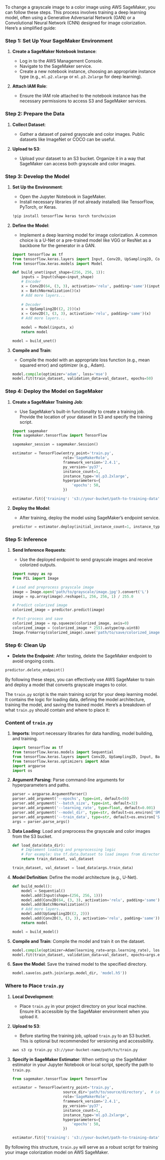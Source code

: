 To change a grayscale image to a color image using AWS SageMaker, you can follow these steps. This process involves training a deep learning model, often using a Generative Adversarial Network (GAN) or a Convolutional Neural Network (CNN) designed for image colorization. Here’s a simplified guide:

### Step 1: Set Up Your SageMaker Environment
1. **Create a SageMaker Notebook Instance**:
   - Log in to the AWS Management Console.
   - Navigate to the SageMaker service.
   - Create a new notebook instance, choosing an appropriate instance type (e.g., `ml.p2.xlarge` or `ml.p3.2xlarge` for deep learning).

2. **Attach IAM Role**:
   - Ensure the IAM role attached to the notebook instance has the necessary permissions to access S3 and SageMaker services.

### Step 2: Prepare the Data
1. **Collect Dataset**:
   - Gather a dataset of paired grayscale and color images. Public datasets like ImageNet or COCO can be useful.

2. **Upload to S3**:
   - Upload your dataset to an S3 bucket. Organize it in a way that SageMaker can access both grayscale and color images.

### Step 3: Develop the Model
1. **Set Up the Environment**:
   - Open the Jupyter Notebook in SageMaker.
   - Install necessary libraries (if not already installed) like TensorFlow, PyTorch, or Keras.

   ```bash
   !pip install tensorflow keras torch torchvision
   ```

2. **Define the Model**:
   - Implement a deep learning model for image colorization. A common choice is a U-Net or a pre-trained model like VGG or ResNet as a backbone for the generator in a GAN.

   ```python
   import tensorflow as tf
   from tensorflow.keras.layers import Input, Conv2D, UpSampling2D, Concatenate, BatchNormalization, ReLU
   from tensorflow.keras.models import Model

   def build_unet(input_shape=(256, 256, 1)):
       inputs = Input(shape=input_shape)
       # Encoder
       x = Conv2D(64, (3, 3), activation='relu', padding='same')(inputs)
       x = BatchNormalization()(x)
       # Add more layers...
       
       # Decoder
       x = UpSampling2D((2, 2))(x)
       x = Conv2D(3, (3, 3), activation='relu', padding='same')(x)
       # Add more layers...
       
       model = Model(inputs, x)
       return model

   model = build_unet()
   ```

3. **Compile and Train**:
   - Compile the model with an appropriate loss function (e.g., mean squared error) and optimizer (e.g., Adam).

   ```python
   model.compile(optimizer='adam', loss='mse')
   model.fit(train_dataset, validation_data=val_dataset, epochs=50)
   ```

### Step 4: Deploy the Model on SageMaker
1. **Create a SageMaker Training Job**:
   - Use SageMaker’s built-in functionality to create a training job. Provide the location of your dataset in S3 and specify the training script.

   ```python
   import sagemaker
   from sagemaker.tensorflow import TensorFlow

   sagemaker_session = sagemaker.Session()

   estimator = TensorFlow(entry_point='train.py',
                          role='SageMakerRole',
                          framework_version='2.4.1',
                          py_version='py37',
                          instance_count=1,
                          instance_type='ml.p3.2xlarge',
                          hyperparameters={
                              'epochs': 50,
                          })

   estimator.fit({'training': 's3://your-bucket/path-to-training-data'})
   ```

2. **Deploy the Model**:
   - After training, deploy the model using SageMaker’s endpoint service.

   ```python
   predictor = estimator.deploy(initial_instance_count=1, instance_type='ml.m5.large')
   ```

### Step 5: Inference
1. **Send Inference Requests**:
   - Use the deployed endpoint to send grayscale images and receive colorized outputs.

   ```python
   import numpy as np
   from PIL import Image

   # Load and preprocess grayscale image
   image = Image.open('path/to/grayscale/image.jpg').convert('L')
   image = np.array(image).reshape(1, 256, 256, 1) / 255.0

   # Predict colorized image
   colorized_image = predictor.predict(image)

   # Post-process and save
   colorized_image = np.squeeze(colorized_image, axis=0)
   colorized_image = (colorized_image * 255).astype(np.uint8)
   Image.fromarray(colorized_image).save('path/to/save/colorized_image.jpg')
   ```

### Step 6: Clean Up
- **Delete the Endpoint**: After testing, delete the SageMaker endpoint to avoid ongoing costs.

```python
predictor.delete_endpoint()
```

By following these steps, you can effectively use AWS SageMaker to train and deploy a model that converts grayscale images to color.

The `train.py` script is the main training script for your deep learning model. It contains the logic for loading data, defining the model architecture, training the model, and saving the trained model. Here’s a breakdown of what `train.py` should contain and where to place it:

### Content of `train.py`

1. **Imports**:
   Import necessary libraries for data handling, model building, and training.

   ```python
   import tensorflow as tf
   from tensorflow.keras.models import Sequential
   from tensorflow.keras.layers import Conv2D, UpSampling2D, Input, BatchNormalization
   from tensorflow.keras.optimizers import Adam
   import argparse
   import os
   ```

2. **Argument Parsing**:
   Parse command-line arguments for hyperparameters and paths.

   ```python
   parser = argparse.ArgumentParser()
   parser.add_argument('--epochs', type=int, default=50)
   parser.add_argument('--batch_size', type=int, default=32)
   parser.add_argument('--learning_rate', type=float, default=0.001)
   parser.add_argument('--model_dir', type=str, default=os.environ['SM_MODEL_DIR'])
   parser.add_argument('--train_data', type=str, default=os.environ['SM_CHANNEL_TRAINING'])
   args = parser.parse_args()
   ```

3. **Data Loading**:
   Load and preprocess the grayscale and color images from the S3 bucket.

   ```python
   def load_data(data_dir):
       # Implement loading and preprocessing logic
       # For example: Use tf.data.Dataset to load images from directories
       return train_dataset, val_dataset

   train_dataset, val_dataset = load_data(args.train_data)
   ```

4. **Model Definition**:
   Define the model architecture (e.g., U-Net).

   ```python
   def build_model():
       model = Sequential()
       model.add(Input(shape=(256, 256, 1)))
       model.add(Conv2D(64, (3, 3), activation='relu', padding='same'))
       model.add(BatchNormalization())
       # Add more layers...
       model.add(UpSampling2D((2, 2)))
       model.add(Conv2D(3, (3, 3), activation='relu', padding='same'))
       return model

   model = build_model()
   ```

5. **Compile and Train**:
   Compile the model and train it on the dataset.

   ```python
   model.compile(optimizer=Adam(learning_rate=args.learning_rate), loss='mse')
   model.fit(train_dataset, validation_data=val_dataset, epochs=args.epochs, batch_size=args.batch_size)
   ```

6. **Save the Model**:
   Save the trained model to the specified directory.

   ```python
   model.save(os.path.join(args.model_dir, 'model.h5'))
   ```

### Where to Place `train.py`

1. **Local Development**:
   - Place `train.py` in your project directory on your local machine. Ensure it’s accessible by the SageMaker environment when you upload it.

2. **Upload to S3**:
   - Before starting the training job, upload `train.py` to an S3 bucket. This is optional but recommended for versioning and accessibility.

   ```bash
   aws s3 cp train.py s3://your-bucket-name/path/to/train.py
   ```

3. **Specify in SageMaker Estimator**:
   When setting up the SageMaker estimator in your Jupyter Notebook or local script, specify the path to `train.py`.

   ```python
   from sagemaker.tensorflow import TensorFlow

   estimator = TensorFlow(entry_point='train.py',
                          source_dir='path/to/source/directory',  # Local directory with train.py
                          role='SageMakerRole',
                          framework_version='2.4.1',
                          py_version='py37',
                          instance_count=1,
                          instance_type='ml.p3.2xlarge',
                          hyperparameters={
                              'epochs': 50,
                          })

   estimator.fit({'training': 's3://your-bucket/path-to-training-data'})
   ```

By following this structure, `train.py` will serve as a robust script for training your image colorization model on AWS SageMaker.